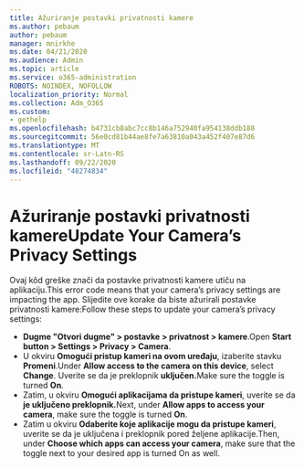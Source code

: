 ```yaml
---
title: Ažuriranje postavki privatnosti kamere
ms.author: pebaum
author: pebaum
manager: mnirkhe
ms.date: 04/21/2020
ms.audience: Admin
ms.topic: article
ms.service: o365-administration
ROBOTS: NOINDEX, NOFOLLOW
localization_priority: Normal
ms.collection: Adm_O365
ms.custom:
- gethelp
ms.openlocfilehash: b4731cb8abc7cc8b146a752940fa954138ddb188
ms.sourcegitcommit: 56e0cd81b44ae8fe7a63810a043a452f407e87d6
ms.translationtype: MT
ms.contentlocale: sr-Latn-RS
ms.lasthandoff: 09/22/2020
ms.locfileid: "48274834"
---
```

# <a name="update-your-cameras-privacy-settings"></a><span data-ttu-id="4f868-102">Ažuriranje postavki privatnosti kamere</span><span class="sxs-lookup"><span data-stu-id="4f868-102">Update Your Camera’s Privacy Settings</span></span>

<span data-ttu-id="4f868-103">Ovaj kôd greške znači da postavke privatnosti kamere utiču na aplikaciju.</span><span class="sxs-lookup"><span data-stu-id="4f868-103">This error code means that your camera’s privacy settings are impacting the app.</span></span> <span data-ttu-id="4f868-104">Slijedite ove korake da biste ažurirali postavke privatnosti kamere:</span><span class="sxs-lookup"><span data-stu-id="4f868-104">Follow these steps to update your camera’s privacy settings:</span></span>

- <span data-ttu-id="4f868-105">**Dugme "Otvori dugme" > postavke > privatnost > kamere**.</span><span class="sxs-lookup"><span data-stu-id="4f868-105">Open **Start button > Settings > Privacy > Camera**.</span></span>
- <span data-ttu-id="4f868-106">U okviru **Omogući pristup kameri na ovom uređaju**, izaberite stavku **Promeni**.</span><span class="sxs-lookup"><span data-stu-id="4f868-106">Under **Allow access to the camera on this device**, select **Change**.</span></span> <span data-ttu-id="4f868-107">Uverite se da je preklopnik **uključen.**</span><span class="sxs-lookup"><span data-stu-id="4f868-107">Make sure the toggle is turned **On**.</span></span>
- <span data-ttu-id="4f868-108">Zatim, u okviru **Omogući aplikacijama da pristupe kameri**, uverite se da **je uključeno preklopnik.**</span><span class="sxs-lookup"><span data-stu-id="4f868-108">Next, under **Allow apps to access your camera**, make sure the toggle is turned **On**.</span></span>
- <span data-ttu-id="4f868-109">Zatim u okviru **Odaberite koje aplikacije mogu da pristupe kameri**, uverite se da je uključena i preklopnik pored željene aplikacije.</span><span class="sxs-lookup"><span data-stu-id="4f868-109">Then, under **Choose which apps can access your camera**, make sure that the toggle next to your desired app is turned On as well.</span></span>
